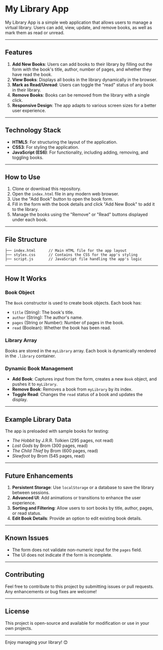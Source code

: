 # My Library App

My Library App is a simple web application that allows users to manage a virtual library. Users can add, view, update, and remove books, as well as mark them as read or unread.

---

## Features

1. **Add New Books**: Users can add books to their library by filling out the form with the book's title, author, number of pages, and whether they have read the book.
2. **View Books**: Displays all books in the library dynamically in the browser.
3. **Mark as Read/Unread**: Users can toggle the "read" status of any book in their library.
4. **Remove Books**: Books can be removed from the library with a single click.
5. **Responsive Design**: The app adapts to various screen sizes for a better user experience.

---

## Technology Stack

- **HTML5**: For structuring the layout of the application.
- **CSS3**: For styling the application.
- **JavaScript (ES6)**: For functionality, including adding, removing, and toggling books.

---

## How to Use

1. Clone or download this repository.
2. Open the `index.html` file in any modern web browser.
3. Use the "Add Book" button to open the book form.
4. Fill in the form with the book details and click "Add New Book" to add it to the library.
5. Manage the books using the "Remove" or "Read" buttons displayed under each book.

---

## File Structure

```
├── index.html      // Main HTML file for the app layout
├── styles.css      // Contains the CSS for the app's styling
├── script.js       // JavaScript file handling the app's logic
```

---

## How It Works

### Book Object
The `Book` constructor is used to create book objects. Each book has:
- `title` (String): The book's title.
- `author` (String): The author's name.
- `pages` (String or Number): Number of pages in the book.
- `read` (Boolean): Whether the book has been read.

### Library Array
Books are stored in the `myLibrary` array. Each book is dynamically rendered in the `.library` container.

### Dynamic Book Management
- **Add Book**: Captures input from the form, creates a new `Book` object, and pushes it to `myLibrary`.
- **Remove Book**: Removes a book from `myLibrary` by its index.
- **Toggle Read**: Changes the `read` status of a book and updates the display.

---

## Example Library Data
The app is preloaded with sample books for testing:
- *The Hobbit* by J.R.R. Tolkien (295 pages, not read)
- *Lost Gods* by Brom (300 pages, read)
- *The Child Thief* by Brom (600 pages, read)
- *Slewfoot* by Brom (545 pages, read)

---

## Future Enhancements

1. **Persistent Storage**: Use `localStorage` or a database to save the library between sessions.
2. **Advanced UI**: Add animations or transitions to enhance the user experience.
3. **Sorting and Filtering**: Allow users to sort books by title, author, pages, or read status.
4. **Edit Book Details**: Provide an option to edit existing book details.

---

## Known Issues

- The form does not validate non-numeric input for the `pages` field.
- The UI does not indicate if the form is incomplete.

---

## Contributing

Feel free to contribute to this project by submitting issues or pull requests. Any enhancements or bug fixes are welcome!

---

## License

This project is open-source and available for modification or use in your own projects.

--- 

Enjoy managing your library! 😊
